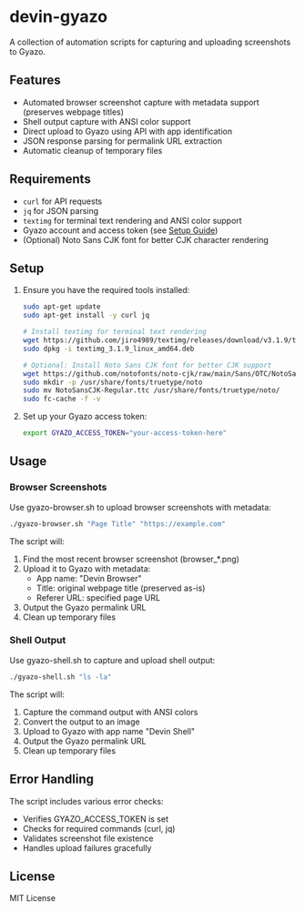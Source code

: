 # devin-gyazo

A collection of automation scripts for capturing and uploading screenshots to Gyazo.

## Features

- Automated browser screenshot capture with metadata support (preserves webpage titles)
- Shell output capture with ANSI color support
- Direct upload to Gyazo using API with app identification
- JSON response parsing for permalink URL extraction
- Automatic cleanup of temporary files

## Requirements

- `curl` for API requests
- `jq` for JSON parsing
- `textimg` for terminal text rendering and ANSI color support
- Gyazo account and access token (see [Setup Guide](SETUP.md))
- (Optional) Noto Sans CJK font for better CJK character rendering

## Setup

1. Ensure you have the required tools installed:
   ```bash
   sudo apt-get update
   sudo apt-get install -y curl jq
   
   # Install textimg for terminal text rendering
   wget https://github.com/jiro4989/textimg/releases/download/v3.1.9/textimg_3.1.9_linux_amd64.deb
   sudo dpkg -i textimg_3.1.9_linux_amd64.deb
   
   # Optional: Install Noto Sans CJK font for better CJK support
   wget https://github.com/notofonts/noto-cjk/raw/main/Sans/OTC/NotoSansCJK-Regular.ttc
   sudo mkdir -p /usr/share/fonts/truetype/noto
   sudo mv NotoSansCJK-Regular.ttc /usr/share/fonts/truetype/noto/
   sudo fc-cache -f -v
   ```

2. Set up your Gyazo access token:
   ```bash
   export GYAZO_ACCESS_TOKEN="your-access-token-here"
   ```

## Usage

### Browser Screenshots

Use gyazo-browser.sh to upload browser screenshots with metadata:

```bash
./gyazo-browser.sh "Page Title" "https://example.com"
```

The script will:
1. Find the most recent browser screenshot (browser_*.png)
2. Upload it to Gyazo with metadata:
   - App name: "Devin Browser"
   - Title: original webpage title (preserved as-is)
   - Referer URL: specified page URL
3. Output the Gyazo permalink URL
4. Clean up temporary files

### Shell Output

Use gyazo-shell.sh to capture and upload shell output:

```bash
./gyazo-shell.sh "ls -la"
```

The script will:
1. Capture the command output with ANSI colors
2. Convert the output to an image
3. Upload to Gyazo with app name "Devin Shell"
4. Output the Gyazo permalink URL
5. Clean up temporary files

## Error Handling

The script includes various error checks:
- Verifies GYAZO_ACCESS_TOKEN is set
- Checks for required commands (curl, jq)
- Validates screenshot file existence
- Handles upload failures gracefully

## License

MIT License
